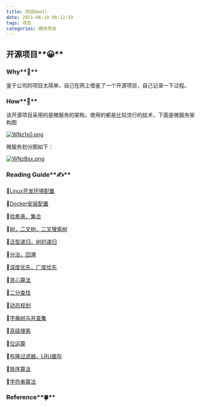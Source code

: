 ```yaml
---
title: 项目Dmall
date: 2021-06-10 08:12:59
tags: 项目
categories: 模块导读
---
```

## 开源项目**😀**

### Why**🐬**

鉴于公司的项目太简单，自己在网上借鉴了一个开源项目，自己记录一下过程。

### How**🌳**

该开源项目采用的是微服务的架构，使用的都是比较流行的技术，下面是微服务架构图

[![WNz1s0.png](https://z3.ax1x.com/2021/07/20/WNz1s0.png)](https://imgtu.com/i/WNz1s0)

微服务划分图如下：

[![WNzBsx.png](https://z3.ax1x.com/2021/07/20/WNzBsx.png)](https://imgtu.com/i/WNzBsx)

### Reading Guide**✍**

**💎**[Linux开发环境配置](http://jevinzhao.com/2021/06/10/Linux%E5%BC%80%E5%8F%91%E7%8E%AF%E5%A2%83%E9%85%8D%E7%BD%AE/)

**💎**[Docker安装配置](http://jevinzhao.com/2021/06/10/Docker%E5%AE%89%E8%A3%85%E9%85%8D%E7%BD%AE/)

**💎**[哈希表，集合]()

**💎**[树，二叉树，二叉搜索树]()

**💎**[泛型递归，树的递归]()

**💎**[分治，回溯]()

**💎**[深度优先，广度优先]()

**💎**[贪心算法]()

**💎**[二分查找]()

**💎**[动态规划]()

**💎**[字典树与并查集]()

**💎**[高级搜索]()

**💎**[位运算]()

**💎**[布隆过滤器，LRU缓存]()

**💎**[排序算法]()

**💎**[字符串算法]()

### Reference**🍀**
